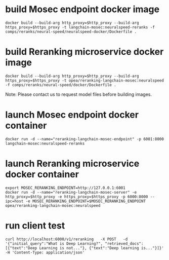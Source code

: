 # build Mosec endpoint docker image

```
docker build --build-arg http_proxy=$http_proxy --build-arg https_proxy=$https_proxy -t langchain-mosec:neuralspeed-reranks -f comps/reranks/neural-speed/neuralspeed-docker/Dockerfile .
```

# build Reranking microservice docker image

```
docker build --build-arg http_proxy=$http_proxy --build-arg https_proxy=$https_proxy -t opea/reranking-langchain-mosec:neuralspeed -f comps/reranks/neural-speed/docker/Dockerfile .
```

Note: Please contact us to request model files before building images.

# launch Mosec endpoint docker container

```
docker run -d --name="reranking-langchain-mosec-endpoint" -p 6001:8000  langchain-mosec:neuralspeed-reranks
```

# launch Reranking microservice docker container

```
export MOSEC_RERANKING_ENDPOINT=http://127.0.0.1:6001
docker run -d --name="reranking-langchain-mosec-server" -e http_proxy=$http_proxy -e https_proxy=$https_proxy -p 6000:8000 --ipc=host -e MOSEC_RERANKING_ENDPOINT=$MOSEC_RERANKING_ENDPOINT opea/reranking-langchain-mosec:neuralspeed
```

# run client test

```
curl http://localhost:6000/v1/reranking   -X POST   -d '{"initial_query":"What is Deep Learning?", "retrieved_docs": [{"text":"Deep Learning is not..."}, {"text":"Deep learning is..."}]}'   -H 'Content-Type: application/json'
```
